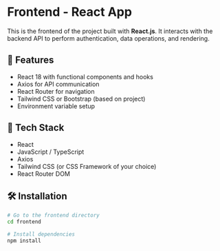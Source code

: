 # Frontend - React App

This is the frontend of the project built with **React.js**. It interacts with the backend API to perform authentication, data operations, and rendering.

## 🚀 Features

- React 18 with functional components and hooks
- Axios for API communication
- React Router for navigation
- Tailwind CSS or Bootstrap (based on project)
- Environment variable setup

## 🧩 Tech Stack

- React
- JavaScript / TypeScript
- Axios
- Tailwind CSS (or CSS Framework of your choice)
- React Router DOM

## 🛠️ Installation

```bash
# Go to the frontend directory
cd frontend

# Install dependencies
npm install
